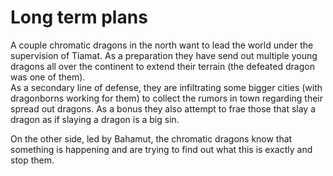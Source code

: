 # Long term plans

A couple chromatic dragons in the north want to lead the world under the supervision of Tiamat. As a preparation they have send out multiple young dragons all over the continent to extend their terrain (the defeated dragon was one of them).\
As a secondary line of defense, they are infiltrating some bigger cities (with dragonborns working for them) to collect the rumors in town regarding their spread out dragons. As a bonus they also attempt to frae those that slay a dragon as if slaying a dragon is a big sin.

On the other side, led by Bahamut, the chromatic dragons know that something is happening and are trying to find out what this is exactly and stop them.
